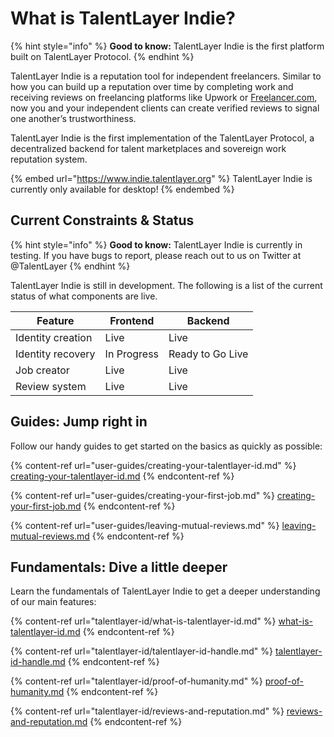 # What is TalentLayer Indie?

{% hint style="info" %}
**Good to know:** TalentLayer Indie is the first platform built on TalentLayer Protocol.&#x20;
{% endhint %}

TalentLayer Indie is a reputation tool for independent freelancers. Similar to how you can build up a reputation over time by completing work and receiving reviews on freelancing platforms like Upwork or [Freelancer.com](http://freelancer.com), now you and your independent clients can create verified reviews to signal one another’s trustworthiness.

TalentLayer Indie is the first implementation of the TalentLayer Protocol, a decentralized backend for talent marketplaces and sovereign work reputation system.

{% embed url="https://www.indie.talentlayer.org" %}
TalentLayer Indie is currently only available for desktop!
{% endembed %}

## Current Constraints & Status

{% hint style="info" %}
**Good to know:** TalentLayer Indie is currently in testing. If you have bugs to report, please reach out to us on Twitter at @TalentLayer
{% endhint %}

TalentLayer Indie is still in development. The following is a list of the current status of what components are live.

| Feature           | Frontend    | Backend          |
| ----------------- | ----------- | ---------------- |
| Identity creation | Live        | Live             |
| Identity recovery | In Progress | Ready to Go Live |
| Job creator       | Live        | Live             |
| Review system     | Live        | Live             |

## Guides: Jump right in

Follow our handy guides to get started on the basics as quickly as possible:

{% content-ref url="user-guides/creating-your-talentlayer-id.md" %}
[creating-your-talentlayer-id.md](user-guides/creating-your-talentlayer-id.md)
{% endcontent-ref %}

{% content-ref url="user-guides/creating-your-first-job.md" %}
[creating-your-first-job.md](user-guides/creating-your-first-job.md)
{% endcontent-ref %}

{% content-ref url="user-guides/leaving-mutual-reviews.md" %}
[leaving-mutual-reviews.md](user-guides/leaving-mutual-reviews.md)
{% endcontent-ref %}

## Fundamentals: Dive a little deeper

Learn the fundamentals of TalentLayer Indie to get a deeper understanding of our main features:

{% content-ref url="talentlayer-id/what-is-talentlayer-id.md" %}
[what-is-talentlayer-id.md](talentlayer-id/what-is-talentlayer-id.md)
{% endcontent-ref %}

{% content-ref url="talentlayer-id/talentlayer-id-handle.md" %}
[talentlayer-id-handle.md](talentlayer-id/talentlayer-id-handle.md)
{% endcontent-ref %}

{% content-ref url="talentlayer-id/proof-of-humanity.md" %}
[proof-of-humanity.md](talentlayer-id/proof-of-humanity.md)
{% endcontent-ref %}

{% content-ref url="talentlayer-id/reviews-and-reputation.md" %}
[reviews-and-reputation.md](talentlayer-id/reviews-and-reputation.md)
{% endcontent-ref %}
